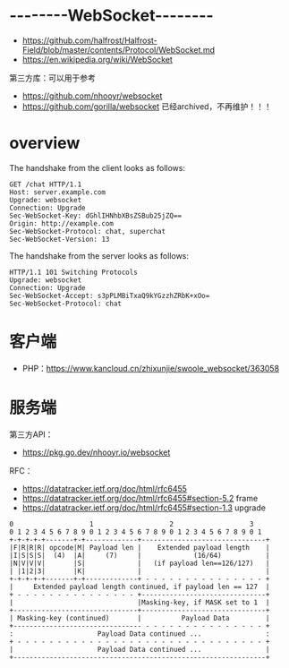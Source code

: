 # --------WebSocket--------

- https://github.com/halfrost/Halfrost-Field/blob/master/contents/Protocol/WebSocket.md
- https://en.wikipedia.org/wiki/WebSocket

第三方库：可以用于参考

- https://github.com/nhooyr/websocket
- https://github.com/gorilla/websocket 已经archived，不再维护！！！

# overview

The handshake from the client looks as follows:

~~~
GET /chat HTTP/1.1
Host: server.example.com
Upgrade: websocket
Connection: Upgrade
Sec-WebSocket-Key: dGhlIHNhbXBsZSBub25jZQ==
Origin: http://example.com
Sec-WebSocket-Protocol: chat, superchat
Sec-WebSocket-Version: 13
~~~

 The handshake from the server looks as follows:

~~~
HTTP/1.1 101 Switching Protocols
Upgrade: websocket
Connection: Upgrade
Sec-WebSocket-Accept: s3pPLMBiTxaQ9kYGzzhZRbK+xOo=
Sec-WebSocket-Protocol: chat
~~~

# 客户端

- PHP：https://www.kancloud.cn/zhixunjie/swoole_websocket/363058

# 服务端

第三方API：

- https://pkg.go.dev/nhooyr.io/websocket

RFC：

- https://datatracker.ietf.org/doc/html/rfc6455
- https://datatracker.ietf.org/doc/html/rfc6455#section-5.2 frame
- https://datatracker.ietf.org/doc/html/rfc6455#section-1.3 upgrade

~~~
0                   1                   2                   3
0 1 2 3 4 5 6 7 8 9 0 1 2 3 4 5 6 7 8 9 0 1 2 3 4 5 6 7 8 9 0 1
+-+-+-+-+-------+-+-------------+-------------------------------+
|F|R|R|R| opcode|M| Payload len |    Extended payload length    |
|I|S|S|S|  (4)  |A|     (7)     |             (16/64)           |
|N|V|V|V|       |S|             |   (if payload len==126/127)   |
| |1|2|3|       |K|             |                               |
+-+-+-+-+-------+-+-------------+ - - - - - - - - - - - - - - - +
|     Extended payload length continued, if payload len == 127  |
+ - - - - - - - - - - - - - - - +-------------------------------+
|                               |Masking-key, if MASK set to 1  |
+-------------------------------+-------------------------------+
| Masking-key (continued)       |          Payload Data         |
+-------------------------------- - - - - - - - - - - - - - - - +
:                     Payload Data continued ...                :
+ - - - - - - - - - - - - - - - - - - - - - - - - - - - - - - - +
|                     Payload Data continued ...                |
+---------------------------------------------------------------+
~~~

